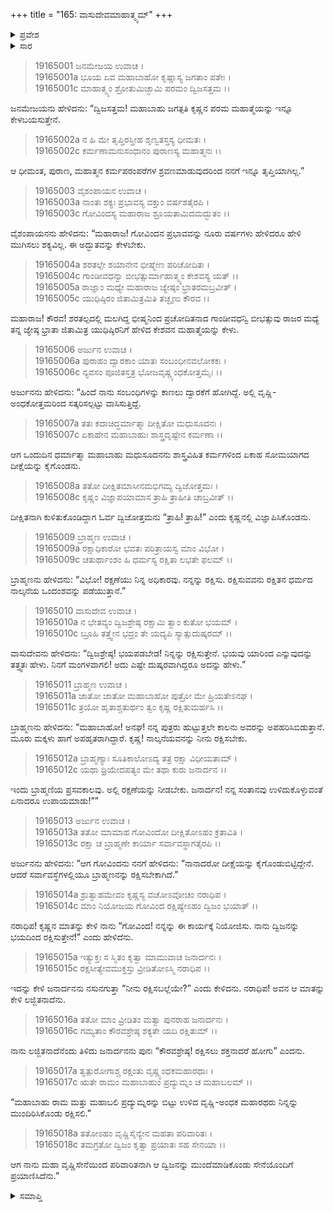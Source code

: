 +++
title = "165: ವಾಸುದೇವಮಾಹಾತ್ಮ್ಯಮ್"
+++

<details><summary>ಪ್ರವೇಶ</summary>


।।   ಓಂ ಓಂ ನಮೋ ನಾರಾಯಣಾಯ।।   ಶ್ರೀ ವೇದವ್ಯಾಸಾಯ ನಮಃ ।।

ಶ್ರೀ ಕೃಷ್ಣದ್ವೈಪಾಯನ ವೇದವ್ಯಾಸ ವಿರಚಿತ  

**ಶ್ರೀ ಮಹಾಭಾರತ**

**ಖಿಲಭಾಗೇ ಹರಿವಂಶಃ**

**ವಿಷ್ಣು ಪರ್ವ**

**ಅಧ್ಯಾಯ 165**


</details>

<details><summary>ಸಾರ</summary>

ವಾಸುದೇವನ ಮಹಿಮೆಯ ಕುರಿತು ಜನಮೇಜಯನು ಪ್ರಶ್ನಿಸಲು ಅರ್ಜುನನು ಯುಧಿಷ್ಠಿರನಿಗೆ ಹೇಳಿದ ಘಟನೆಯನ್ನು ವರ್ಣಿಸಲು ವೈಶಂಪಾಯನನು ಪ್ರಾರಂಭಿಸಿದುದು (1-5). ಕೃಷ್ಣನ ಅನುಜ್ಞೆಯನ್ನು ಪಡೆದು ಅರ್ಜುನನು ಬ್ರಾಹ್ಮಣ ಬಾಲಕನನ್ನು ರಕ್ಷಿಸಲು ಹೋದುದು (6-18).

</details>


> 19165001  ಜನಮೇಜಯ ಉವಾಚ ।  
19165001a ಭೂಯ ಏವ ಮಹಾಬಾಹೋ ಕೃಷ್ಣಾಸ್ಯ ಜಗತಾಂ ಪತೇಃ ।  
19165001c ಮಾಹಾತ್ಮ್ಯಂ ಶ್ರೋತುಮಿಚ್ಛಾಮಿ ಪರಮಂ ದ್ವಿಜಸತ್ತಮ ।।  

ಜನಮೇಜಯನು ಹೇಳಿದನು: “ದ್ವಿಜಸತ್ತಮ! ಮಹಾಬಾಹು ಜಗತ್ಪತಿ ಕೃಷ್ಣನ ಪರಮ ಮಹಾತ್ಮೆಯನ್ನು ಇನ್ನೂ ಕೇಳಬಯಸುತ್ತೇನೆ.

> 19165002a ನ ಹಿ ಮೇ ತೃಪ್ತಿರಸ್ತೀಹ ಶೃಣ್ವತಸ್ತಸ್ಯ ಧೀಮತಃ ।  
19165002c ಕರ್ಮಣಾಮನುಸಂಧಾನಂ ಪುರಾಣಸ್ಯ ಮಹಾತ್ಮನಃ ।।  

ಆ ಧೀಮಂತ, ಪುರಾಣ, ಮಹಾತ್ಮನ ಕರ್ಮಪರಂಪರೆಗಳ ಶ್ರವಣಮಾಡುವುದರಿಂದ ನನಗೆ ಇನ್ನೂ ತೃಪ್ತಿಯಾಗಿಲ್ಲ.”

> 19165003  ವೈಶಂಪಾಯನ ಉವಾಚ ।  
19165003a ನಾಂತಃ ಶಕ್ಯಃ ಪ್ರಭಾವಸ್ಯ ವಕ್ತುಂ ವರ್ಷಶತೈರಪಿ ।  
19165003c ಗೋವಿಂದಸ್ಯ ಮಹಾರಾಜ ಶ್ರೂಯತಾಮಿದಮದ್ಭುತಂ ।।  

ವೈಶಂಪಾಯನನು ಹೇಳಿದನು: “ಮಹಾರಾಜ! ಗೋವಿಂದನ ಪ್ರಭಾವವನ್ನು ನೂರು ವರ್ಷಗಳು ಹೇಳಿದರೂ ಹೇಳಿ ಮುಗಿಸಲು ಶಕ್ಯವಿಲ್ಲ. ಈ ಅದ್ಭುತವನ್ನು ಕೇಳಬೇಕು.

> 19165004a ಶರತಲ್ಪೇ ಶಯಾನೇನ ಭೀಷ್ಮೇಣ ಪರಿಚೋದಿತಃ ।  
19165004c ಗಾಂಡೀವಧನ್ವಾ ಬೀಭತ್ಸುರ್ಮಾಹಾತ್ಮ್ಯಂ ಕೇಶವಸ್ಯ ಯತ್ ।।  
19165005a ರಾಜ್ಞಾಂ ಮಧ್ಯೇ ಮಹಾರಾಜ ಜ್ಯೇಷ್ಠಂ ಭ್ರಾತರಮಬ್ರವೀತ್ ।  
19165005c ಯುಧಿಷ್ಠಿರಂ ಜಿತಾಮಿತ್ರಮಿತಿ ತಚ್ಛೃಣು ಕೌರವ ।।  

ಮಹಾರಾಜ! ಕೌರವ! ಶರತಲ್ಪದಲ್ಲಿ ಮಲಗಿದ್ದ ಭೀಷ್ಮನಿಂದ ಪ್ರಚೋದಿತನಾದ ಗಾಂಡೀವಧನ್ವಿ ಬೀಭತ್ಸುವು ರಾಜರ ಮಧ್ಯೆ ತನ್ನ ಜ್ಯೇಷ್ಠ ಭ್ರಾತಾ ಜಿತಾಮಿತ್ರ ಯುಧಿಷ್ಠಿರನಿಗೆ ಹೇಳಿದ ಕೇಶವನ ಮಹಾತ್ಮೆಯನ್ನು ಕೇಳು.

> 19165006  ಅರ್ಜುನ ಉವಾಚ ।  
19165006a ಪುರಾಹಂ ದ್ವಾರಕಾಂ ಯಾತಃ ಸಂಬಂಧೀನವಲೋಕಕಃ ।  
19165006c ನ್ಯವಸಂ ಪೂಜಿತಸ್ತತ್ರ ಭೋಜವೃಷ್ಣ್ಯಂಧಕೋತ್ತಮೈಃ ।।  

ಅರ್ಜುನನು ಹೇಳಿದನು: “ಹಿಂದೆ ನಾನು ಸಂಬಂಧಿಗಳನ್ನು ಕಾಣಲು ದ್ವಾರಕೆಗೆ ಹೋಗಿದ್ದೆ. ಅಲ್ಲಿ ವೃಷ್ಣಿ-ಅಂಧಕೋತ್ತಮರಿಂದ ಸತ್ಕರಿಸಲ್ಪಟ್ಟು ವಾಸಿಸುತ್ತಿದ್ದೆ.

> 19165007a ತತಃ ಕದಾಚಿದ್ಧರ್ಮಾತ್ಮಾ ದೀಕ್ಷಿತೋ ಮಧುಸೂದನಃ ।  
19165007c ಏಕಾಹೇನ ಮಹಾಬಾಹುಃ ಶಾಸ್ತ್ರದೃಷ್ಟೇನ ಕರ್ಮಣಾ ।।   

ಆಗ ಒಂದುದಿನ ಧರ್ಮಾತ್ಮಾ ಮಹಾಬಾಹು ಮಧುಸೂದನನು ಶಾಸ್ತ್ರವಿಹಿತ ಕರ್ಮಗಳಿಂದ ಏಕಾಹ ಸೋಮಯಾಗದ ದೀಕ್ಷೆಯನ್ನು ಕೈಗೊಂಡನು. 

> 19165008a ತತೋ ದೀಕ್ಷಿತಮಾಸೀನಮಭಿಗಮ್ಯ ದ್ವಿಜೋತ್ತಮಃ ।  
19165008c ಕೃಷ್ಣಂ ವಿಜ್ಞಾಪಯಾಮಾಸ ತ್ರಾಹಿ ತ್ರಾಹೀತಿ ಚಾಬ್ರವೀತ್ ।।  

ದೀಕ್ಷಿತನಾಗಿ ಕುಳಿತುಕೊಂಡಿದ್ದಾಗ ಓರ್ವ ದ್ವಿಜೋತ್ತಮನು “ತ್ರಾಹಿ! ತ್ರಾಹಿ!” ಎಂದು ಕೃಷ್ಣನಲ್ಲಿ ವಿಜ್ಞಾಪಿಸಿಕೊಂಡನು.

> 19165009  ಬ್ರಾಹ್ಮಣ ಉವಾಚ ।  
19165009a ರಕ್ಷಾಧಿಕಾರೋ ಭವತಃ ಪರಿತ್ರಾಯಸ್ವ ಮಾಂ ವಿಭೋ ।  
19165009c ಚತುರ್ಥಾಂಶಂ ಹಿ ಧರ್ಮಸ್ಯ ರಕ್ಷಿತಾ ಲಭತೇ ಫಲಮ್ ।।  

ಬ್ರಾಹ್ಮಣನು ಹೇಳಿದನು: “ವಿಭೋ! ರಕ್ಷಣೆಯು ನಿನ್ನ ಅಧಿಕಾರವು. ನನ್ನನ್ನು ರಕ್ಷಿಸು. ರಕ್ಷಿಸುವವನು ರಕ್ಷಿತನ ಧರ್ಮದ ನಾಲ್ಕನೆಯ ಒಂದಂಶವನ್ನು ಪಡೆಯುತ್ತಾನೆ.”

> 19165010  ವಾಸುದೇವ ಉವಾಚ ।  
19165010a ನ ಭೇತವ್ಯಂ ದ್ವಿಜಶ್ರೇಷ್ಠ ರಕ್ಷಾಮಿ ತ್ವಾಂ ಕುತೋ ಭಯಮ್ ।  
19165010c ಬ್ರೂಹಿ ತತ್ತ್ವೇನ ಭದ್ರಂ ತೇ ಯದ್ಯಪಿ ಸ್ಯಾತ್ಸುದುಷ್ಕರಮ್ ।।  

ವಾಸುದೇವನು ಹೇಳಿದನು: “ದ್ವಿಜಶ್ರೇಷ್ಠ! ಭಯಪಡಬೇಡ! ನಿನ್ನನ್ನು ರಕ್ಷಿಸುತ್ತೇನೆ. ಭಯವು ಯಾರಿಂದ ಎನ್ನುವುದನ್ನು ತತ್ತ್ವತಃ ಹೇಳು. ನಿನಗೆ ಮಂಗಳವಾಗಲಿ! ಅದು ಎಷ್ಟೇ ದುಷ್ಕರವಾಗಿದ್ದರೂ ಅದನ್ನು ಹೇಳು.”

> 19165011 ಬ್ರಾಹ್ಮಣ ಉವಾಚ ।  
19165011a ಜಾತೋ ಜಾತೋ ಮಹಾಬಾಹೋ ಪುತ್ರೋ ಮೇ ಹ್ರಿಯತೇಽನಘ ।  
19165011c ತ್ರಯೋ ಹೃತಾಶ್ಚತುರ್ಥಂ ತ್ವಂ ಕೃಷ್ಣ ರಕ್ಷಿತುಮರ್ಹಸಿ ।।  

ಬ್ರಾಹ್ಮಣನು ಹೇಳಿದನು: “ಮಹಾಬಾಹೋ! ಅನಘ! ನನ್ನ ಪುತ್ರರು ಹುಟ್ಟುತ್ತಲೇ ಕಾಲನು ಅವರನ್ನು ಅಪಹರಿಸಿಬಿಡುತ್ತಾನೆ. ಮೂರು ಮಕ್ಕಳು ಹಾಗೆ ಅಪಹೃತರಾಗಿದ್ದಾರೆ. ಕೃಷ್ಣ! ನಾಲ್ಕನೆಯವನನ್ನು ನೀನು ರಕ್ಷಿಸಬೇಕು.

> 19165012a ಬ್ರಾಹ್ಮಣ್ಯಾಃ ಸೂತಿಕಾಲೋಽದ್ಯ ತತ್ರ ರಕ್ಷಾ ವಿಧೀಯತಾಮ್ ।  
19165012c ಯಥಾ ಧ್ರಿಯೇದಪತ್ಯಂ ಮೇ ತಥಾ ಕುರು ಜನಾರ್ದನ ।।  

ಇಂದು ಬ್ರಾಹ್ಮಣಿಯ ಪ್ರಸವಕಾಲವು. ಅಲ್ಲಿ ರಕ್ಷಣೆಯನ್ನು ನೀಡಬೇಕು. ಜನಾರ್ದನ! ನನ್ನ ಸಂತಾನವು ಉಳಿದುಕೊಳ್ಳುವಂತೆ ಏನಾದರೂ ಉಪಾಯಮಾಡು!””

> 19165013  ಅರ್ಜುನ ಉವಾಚ ।  
19165013a ತತೋ ಮಾಮಾಹ ಗೋವಿಂದೋ ದೀಕ್ಷಿತೋಽಹಂ ಕ್ರತಾವಿತಿ ।  
19165013c ರಕ್ಷಾ ಚ ಬ್ರಾಹ್ಮಣೇ ಕಾರ್ಯಾ ಸರ್ವಾವಸ್ಥಾಗತೈರಪಿ ।।  

ಅರ್ಜುನನು ಹೇಳಿದನು: “ಆಗ ಗೋವಿಂದನು ನನಗೆ ಹೇಳಿದನು: “ನಾನಾದರೋ ದೀಕ್ಷೆಯನ್ನು ಕೈಗೊಂಡುಬಿಟ್ಟಿದ್ದೇನೆ. ಆದರೆ ಸರ್ವಾವಸ್ಥೆಗಳಲ್ಲಿಯೂ ಬ್ರಾಹ್ಮಣನನ್ನು ರಕ್ಷಿಸಬೇಕಾಗಿದೆ.”

> 19165014a ಶ್ರುತ್ವಾಹಮೇವಂ ಕೃಷ್ಣಸ್ಯ ವಚೋಽವೋಚಂ ನರಾಧಿಪ ।  
19165014c ಮಾಂ ನಿಯೋಜಯ ಗೋವಿಂದ ರಕ್ಷಿಷ್ಯೇಽಹಂ ದ್ವಿಜಂ ಭಯಾತ್ ।।  

ನರಾಧಿಪ! ಕೃಷ್ಣನ ಮಾತನ್ನು ಕೇಳಿ ನಾನು “ಗೋವಿಂದ! ನನ್ನನ್ನು ಈ ಕಾರ್ಯಕ್ಕೆ ನಿಯೋಜಿಸು. ನಾನು ದ್ವಿಜನನ್ನು ಭಯದಿಂದ ರಕ್ಷಿಸುತ್ತೇನೆ!” ಎಂದು ಹೇಳಿದೆನು.

> 19165015a ಇತ್ಯುಕ್ತಃ ಸ ಸ್ಮಿತಂ ಕೃತ್ವಾ ಮಾಮುವಾಚ ಜನಾರ್ದನಃ ।  
19165015c ರಕ್ಷಸೀತ್ಯೇವಮುಕ್ತಸ್ತು ವ್ರೀಡಿತೋಽಸ್ಮಿ ನರಾಧಿಪ ।।  

ಇದನ್ನು ಕೇಳಿ ಜನಾರ್ದನನು ನಸುನಗುತ್ತಾ “ನೀನು ರಕ್ಷಿಸಬಲ್ಲೆಯೇ?” ಎಂದು ಕೇಳಿದನು. ನರಾಧಿಪ! ಅವನ ಆ ಮಾತನ್ನು ಕೇಳಿ ಲಜ್ಜಿತನಾದೆನು.

> 19165016a ತತೋ ಮಾಂ ವ್ರೀಡಿತಂ ಮತ್ವಾ ಪುನರಾಹ ಜನಾರ್ದನಃ ।  
19165016c ಗಮ್ಯತಾಂ ಕೌರವಶ್ರೇಷ್ಠ ಶಕ್ಯತೇ ಯದಿ ರಕ್ಷಿತುಮ್ ।।  

ನಾನು ಲಜ್ಜಿತನಾದೆನೆಂದು ತಿಳಿದು ಜನಾರ್ದನನು ಪುನಃ “ಕೌರವಶ್ರೇಷ್ಠ! ರಕ್ಷಿಸಲು ಶಕ್ತನಾದರೆ ಹೋಗು” ಎಂದನು.

> 19165017a ತ್ವತ್ಪುರೋಗಾಶ್ಚ ರಕ್ಷಂತು ವೃಷ್ಣ್ಯಂಧಕಮಹಾರಥಾಃ ।  
19165017c ಋತೇ ರಾಮಂ ಮಹಾಬಾಹುಂ ಪ್ರದ್ಯುಮ್ನಂ ಚ ಮಹಾಬಲಮ್ ।।  

“ಮಹಾಬಾಹು ರಾಮ ಮತ್ತು ಮಹಾಬಲಿ ಪ್ರದ್ಯುಮ್ನರನ್ನು ಬಿಟ್ಟು ಉಳಿದ ವೃಷ್ಣಿ-ಅಂಧಕ ಮಹಾರಥರು ನಿನ್ನನ್ನು ಮುಂದಿರಿಸಿಕೊಂಡು ರಕ್ಷಿಸಲಿ.”

> 19165018a ತತೋಽಹಂ ವೃಷ್ಣಿಸೈನ್ಯೇನ ಮಹತಾ ಪರಿವಾರಿತಃ ।  
19165018c ತಮಗ್ರತೋ ದ್ವಿಜಂ ಕೃತ್ವಾ ಪ್ರಯಾತಃ ಸಹ ಸೇನಯಾ ।।  

ಆಗ ನಾನು ಮಹಾ ವೃಷ್ಣಿಸೇನೆಯಿಂದ ಪರಿವಾರಿತನಾಗಿ ಆ ದ್ವಿಜನನ್ನು ಮುಂದೆಮಾಡಿಕೊಂಡು ಸೇನೆಯೊಂದಿಗೆ ಪ್ರಯಾಣಿಸಿದೆನು.”

<details><summary>ಸಮಾಪ್ತಿ</summary>

ಇತಿ ಶ್ರೀಮಹಾಭಾರತೇ ಖಿಲೇಷು ಹರಿವಂಶೇ ವಿಷ್ಣುಪರ್ವಣಿ ವಾಸುದೇವಮಾಹಾತ್ಮ್ಯೇ ಪಂಚಷಷ್ಟ್ಯಧಿಕಶತತಮೋಽಧ್ಯಾಯಃ ।।  

</details>
